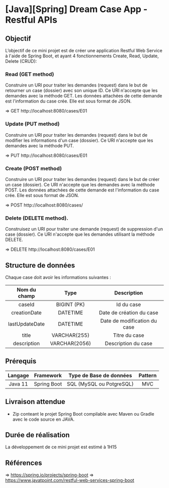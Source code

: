 # [Java][Spring] Dream Case App - Restful APIs

## Objectif

L’objectif de ce mini projet est de créer une application Restful Web Service à l'aide de Spring Boot, et ayant 4 fonctionnements Create, Read, Update, Delete (CRUD): 

### Read (GET method)
Construire un URI pour traiter les demandes (request) dans le but de retourner un case (dossier) avec son unique ID. Ce URI n'accepte que les demandes avec la méthode GET. Les données attachées de cette demande est l'information du case crée. Elle est sous format de JSON.

=> GET http://localhost:8080/cases/E01

### Update (PUT method)
Construire un URI pour traiter les demandes (request) dans le but de modifier les informations d'un case (dossier). Ce URI n'accepte que les demandes avec la méthode PUT.

=> PUT http://localhost:8080/cases/E01

### Create (POST method)
Construire un URI pour traiter les demandes (request) dans le but de créer un case (dossier). Ce URI n'accepte que les demandes avec la méthode POST. Les données attachées de cette demande est l'information du case crée. Elle est sous format de JSON.

=> POST http://localhost:8080/cases/

### Delete (DELETE method).
Construisez un URI pour traiter une demande (request) de suppression d'un case (dossier). Ce URI n'accepte que les demandes utilisant la méthode DELETE.

=> DELETE http://localhost:8080/cases/E01

## Structure de données  

Chaque case doit avoir les informations suivantes : 

|   Nom du champ  |     Type        |     Description               |                    
|:---------------:|:---------------:|:-----------------------------:|
| caseId          | BIGINT (PK)     |  Id du case                   |
| creationDate    | DATETIME        |  Date de création du case     |
| lastUpdateDate  | DATETIME        |  Date de modification du case |
| title           | VARCHAR(255)    |  Titre du case                |
| description     | VARCHAR(2056)   |  Description  du case         |
 

## Prérequis

|Langage   |Framework    | Type de Base de données   | Pattern|                     
|:--------:|:-----------:|:-------------------------:|:------:|
| Java 11  | Spring Boot |  SQL (MySQL ou PotgreSQL) | MVC    | 


## Livraison attendue 

- Zip conteant le projet Spring Boot compilable avec Maven ou Gradle avec le code source en JAVA.

## Durée de réalisation 

La développement de ce mini projet est estimé à 1H15

## Références

=> https://spring.io/projects/spring-boot
=> https://www.javatpoint.com/restful-web-services-spring-boot
